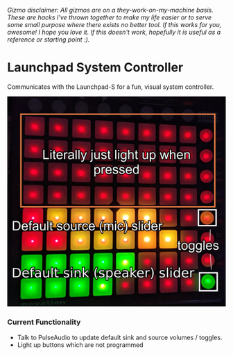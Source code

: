 *Gizmo disclaimer: All gizmos are on a they-work-on-my-machine basis. These are hacks I've thrown together to make my life easier or to serve some small purpose where there exists no better tool. If this works for you, awesome! I hope you love it. If this doesn't work, hopefully it is useful as a reference or starting point :).*

# Launchpad System Controller
Communicates with the Launchpad-S for a fun, visual system controller.

![MK 1](./images/mk-1.jpg)

### Current Functionality
- Talk to PulseAudio to update default sink and source volumes / toggles.
- Light up buttons which are not programmed
